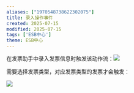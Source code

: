 ```yaml
---
aliases: ["1970548738622302075"]
title: 录入操作事件
created: 2025-07-15
modified: 2025-07-15
tags: ['ESB中心']
theme: ESB中心
---
```


在发票助手中录入发票信息时触发该动作流：**![](e2cb1e57ab9dc90dff64b64cd6998b42.jpg)**

需要选择发票类型，对应发票类型的发票才会触发：

![](12d5d1c15572afdd5e95b73cca3579a6.jpg)